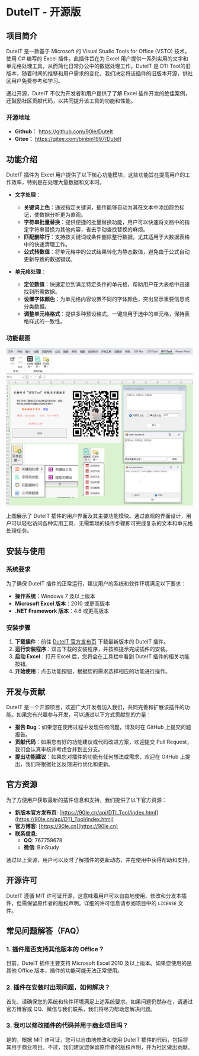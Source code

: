 # DuteIT - 开源版

## 项目简介

DuteIT 是一款基于 Microsoft 的 Visual Studio Tools for Office (VSTO) 技术，使用 C# 编写的 Excel 插件。此插件旨在为 Excel 用户提供一系列实用的文字和单元格处理工具，从而简化日常办公中的数据处理工作。DuteIT 是 DTI Tool的旧版本，随着时间的推移和用户需求的变化，我们决定将该插件的旧版本开源，供社区用户免费参考和学习。

通过开源，DuteIT 不仅为开发者和用户提供了了解 Excel 插件开发的绝佳案例，还鼓励社区贡献代码，以共同提升该工具的功能和性能。

### 开源地址
- **Github：** https://github.com/90le/DuteIt
- **Gitee：** https://gitee.com/binbin1997/DuteIt

## 功能介绍

DuteIT 插件为 Excel 用户提供了以下核心功能模块，这些功能旨在提高用户的工作效率，特别是在处理大量数据和文本时。

- **文字处理**：
  - **关键词上色**：通过指定关键词，插件能够自动为其在文本中添加颜色标记，使数据分析更为直观。
  - **字符串批量替换**：提供便捷的批量替换功能，用户可以快速将文档中的指定字符串替换为其他内容，省去手动查找替换的麻烦。
  - **匹配删除行**：支持按关键词或条件删除整行数据，尤其适用于大数据表格中的快速清理工作。
  - **公式转数值**：将单元格中的公式结果转化为静态数值，避免由于公式自动更新导致的数据错误。

- **单元格处理**：
  - **定位数值**：快速定位到满足特定条件的单元格，帮助用户在大表格中迅速找到所需数据。
  - **设置字体颜色**：为单元格内容设置不同的字体颜色，突出显示重要信息或分类数据。
  - **调整单元格格式**：提供多种预设格式，一键应用于选中的单元格，保持表格样式的一致性。

### 功能截图

![](index.png)

上图展示了 DuteIT 插件的用户界面及其主要功能模块。通过直观的界面设计，用户可以轻松访问各种实用工具，无需繁琐的操作步骤即可完成复杂的文本和单元格处理任务。

## 安装与使用

### 系统要求

为了确保 DuteIT 插件的正常运行，建议用户的系统和软件环境满足以下要求：

- **操作系统**：Windows 7 及以上版本
- **Microsoft Excel 版本**：2010 或更高版本
- **.NET Framework 版本**：4.6 或更高版本

### 安装步骤

1. **下载插件**：前往 [DuteIT 官方发布页](https://90le.cn/api/DTI_Tool/index.html) 下载最新版本的 DuteIT 插件。
2. **运行安装程序**：双击下载的安装程序，并按照提示完成插件的安装。
3. **启动 Excel**：打开 Excel 后，您将会在工具栏中看到 DuteIT 插件的相关功能按钮。
4. **开始使用**：点击功能按钮，根据您的需求选择相应的功能进行操作。

## 开发与贡献

DuteIT 是一个开源项目，欢迎广大开发者加入我们，共同完善和扩展该插件的功能。如果您有兴趣参与开发，可以通过以下方式贡献您的力量：

- **报告 Bug**：如果您在使用过程中发现任何问题，请及时在 GitHub 上提交问题报告。
- **贡献代码**：如果您有好的功能建议或代码改进方案，欢迎提交 Pull Request，我们会认真审核并考虑合并到主分支。
- **提出功能建议**：如果您对插件的功能有任何想法或需求，欢迎在 GitHub 上提出，我们将根据社区反馈进行优化和更新。

## 官方资源

为了方便用户获取最新的插件信息和支持，我们提供了以下官方资源：

- **新版本官方发布页**: [https://90le.cn/api/DTI_Tool/index.html](https://90le.cn/api/DTI_Tool/index.html)
- **官方博客**: [https://90le.cn](https://90le.cn)
- **联系信息**:
  - **QQ**: 767759678
  - **微信**: BinStudy

通过以上资源，用户可以及时了解插件的更新动态，并在使用中获得帮助和支持。

## 开源许可

DuteIT 遵循 MIT 许可证开源，这意味着用户可以自由地使用、修改和分发本插件，但需保留原作者的版权声明。详细的许可信息请参阅项目中的 `LICENSE` 文件。

## 常见问题解答（FAQ）

### 1. 插件是否支持其他版本的 Office？

目前，DuteIT 插件主要支持 Microsoft Excel 2010 及以上版本。如果您使用的是其他 Office 版本，插件的功能可能无法正常使用。

### 2. 插件在安装时出现问题，如何解决？

首先，请确保您的系统和软件环境满足上述系统要求。如果问题仍然存在，请通过官方博客或 QQ、微信与我们联系，我们将尽力帮助您解决问题。

### 3. 我可以修改插件的代码并用于商业项目吗？

是的，根据 MIT 许可证，您可以自由地修改和使用 DuteIT 插件的代码，包括将其用于商业项目。不过，我们建议您保留原作者的版权声明，并为社区做出贡献。
